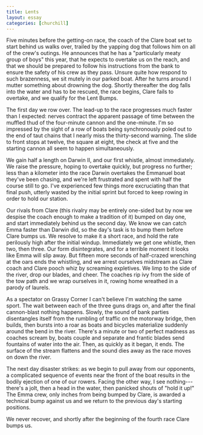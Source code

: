 ```yaml
---
title: Lents
layout: essay
categories: [churchill]
---
```


Five minutes before the getting-on race, the coach of the Clare boat set to
start behind us walks over, trailed by the yapping dog that follows him on all of
the crew's outings. He announces that he has a "particularly meaty group of
boys" this year, that he expects to overtake us on the reach, and that we should
be prepared to follow his instructions from the bank to ensure the safety of his
crew as they pass. Unsure quite how respond to such brazenness, we sit mutely in
our parked boat. After he turns around I mutter something about drowning the
dog. Shortly thereafter the dog falls into the water and has to be rescued, the
race begins, Clare fails to overtake, and we qualify for the Lent Bumps.

The first day we row over. The lead-up to the race progresses much faster than I
expected: nerves contract the apparent passage of time between the muffled thud
of the four-minute cannon and the one-minute. I'm so impressed by the sight of a
row of boats being synchronously poled out to the end of taut chains that I
nearly miss the thirty-second warning. The slide to front stops at twelve, the
square at eight, the check at five and the starting cannon all seem to happen
simultaneously.

We gain half a length on Darwin II, and our first whistle, almost immediately.
We raise the pressure, hoping to overtake quickly, but progress no further; less
than a kilometer into the race Darwin overtakes the Emmanuel boat they've been
chasing, and we're left frustrated and spent with half the course still to go.
I've experienced few things more excruciating than that final push, utterly
wasted by the initial sprint but forced to keep rowing in order to hold our
station.

Our rivals from Clare (this rivalry may be entirely one-sided but by now we
despise the coach enough to make a tradition of it) bumped on day one, and start
immediately behind us the second day. We know we can catch Emma faster than
Darwin did, so the day's task is to bump them before Clare bumps us. We resolve
to make it a short race, and hold the rate perilously high after the initial
windup. Immediately we get one whistle, then two, then three. Our form
disintegrates, and for a terrible moment it looks like Emma will slip away. But
fifteen more seconds of half-crazed wrenching at the oars ends the whistling,
and we arrest ourselves midstream as Clare coach and Clare pooch whiz by
screaming expletives.  We limp to the side of the river, drop our blades, and
cheer. The coaches rip ivy from the side of the tow path and we wrap ourselves
in it, rowing home wreathed in a parody of laurels.

As a spectator on Grassy Corner I can't believe I'm watching the same sport.
The wait between each of the three guns drags on, and after the final
cannon-blast nothing happens. Slowly, the sound of bank parties disentangles
itself from the rumbling of traffic on the motorway bridge, then builds, then
bursts into a roar as boats and bicycles materialize suddenly around the bend in
the river. There's a minute or two of perfect madness as coaches scream by,
boats couple and separate and frantic blades send fountains of water into the
air. Then, as quickly as it began, it ends. The surface of the stream flattens
and the sound dies away as the race moves on down the river.

The next day disaster strikes: as we begin to pull away from our opponents, a
complicated sequence of events near the front of the boat results in the
bodily ejection of one of our rowers. Facing the other way, I see
nothing---there's a jolt, then a head in the water, then panicked shouts of
"hold it up!" The Emma crew, only inches from being bumped by Clare, is awarded
a technical bump against us and we return to the previous day's starting
positions.

We never recover, and shortly after the beginning of the fourth race Clare bumps
us.
